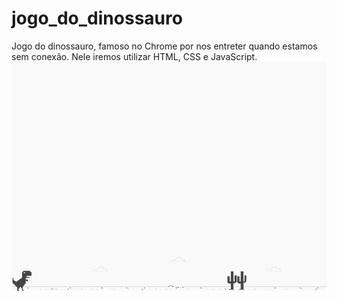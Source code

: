 # jogo_do_dinossauro

Jogo do dinossauro, famoso no Chrome por nos entreter quando estamos sem conexão. Nele iremos utilizar HTML, CSS e JavaScript.
![Logo do R](img/example.png)
